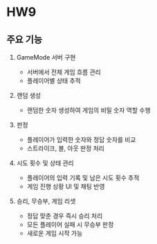 # HW9

## 주요 기능

1. GameMode 서버 구현
   - 서버에서 전체 게임 흐름 관리
   - 플레이어별 상태 추적

2. 랜덤 생성
   - 랜덤한 숫자 생성하여 게임의 비밀 숫자 역할 수행

3. 판정
   - 플레이어가 입력한 숫자와 정답 숫자를 비교
   - 스트라이크, 볼, 아웃 판정 처리

4. 시도 횟수 및 상태 관리
   - 플레이어의 입력 기록 및 남은 시도 횟수 추적
   - 게임 진행 상황 UI 및 채팅 반영

5. 승리, 무승부, 게임 리셋
   - 정답 맞춘 경우 즉시 승리 처리
   - 모든 플레이어 실패 시 무승부 판정
   - 새로운 게임 시작 가능
